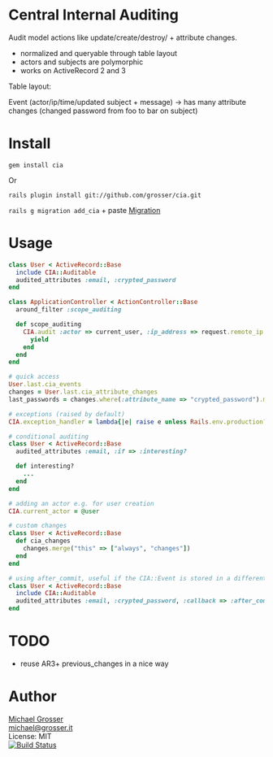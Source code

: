 Central Internal Auditing
============================

Audit model actions like update/create/destroy/<custom> + attribute changes.

 - normalized and queryable through table layout
 - actors and subjects are polymorphic
 - works on ActiveRecord 2 and 3

Table layout:

   Event (actor/ip/time/updated subject + message)
    -> has many attribute changes (changed password from foo to bar on subject)


Install
=======
    gem install cia
Or

    rails plugin install git://github.com/grosser/cia.git

`rails g migration add_cia` + paste [Migration](https://raw.github.com/grosser/cia/master/MIGRATION.rb)


Usage
=====

```Ruby
class User < ActiveRecord::Base
  include CIA::Auditable
  audited_attributes :email, :crypted_password
end

class ApplicationController < ActionController::Base
  around_filter :scope_auditing

  def scope_auditing
    CIA.audit :actor => current_user, :ip_address => request.remote_ip do
      yield
    end
  end
end

# quick access
User.last.cia_events
changes = User.last.cia_attribute_changes
last_passwords = changes.where(:attribute_name => "crypted_password").map(&:new_value)

# exceptions (raised by default)
CIA.exception_handler = lambda{|e| raise e unless Rails.env.production? }

# conditional auditing
class User < ActiveRecord::Base
  audited_attributes :email, :if => :interesting?

  def interesting?
    ...
  end
end

# adding an actor e.g. for user creation
CIA.current_actor = @user

# custom changes
class User < ActiveRecord::Base
  def cia_changes
    changes.merge("this" => ["always", "changes"])
  end
end

# using after_commit, useful if the CIA::Event is stored in a different database then the audited class
class User < ActiveRecord::Base
  include CIA::Auditable
  audited_attributes :email, :crypted_password, :callback => :after_commit
end
```

# TODO
 - reuse AR3+ previous_changes in a nice way

Author
======
[Michael Grosser](http://grosser.it)<br/>
michael@grosser.it<br/>
License: MIT<br/>
[![Build Status](https://secure.travis-ci.org/grosser/cia.png)](http://travis-ci.org/grosser/cia)
